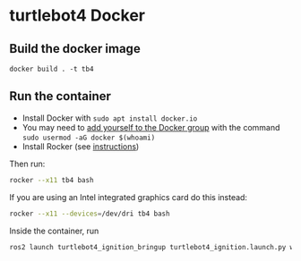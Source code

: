 # turtlebot4 Docker

## Build the docker image

`docker build . -t tb4`

## Run the container

* Install Docker with `sudo apt install docker.io`
* You may need to [add yourself to the Docker group](https://stackoverflow.com/questions/21871479/docker-cant-connect-to-docker-daemon) with the command `sudo usermod -aG docker $(whoami)` 
* Install Rocker (see [instructions](https://github.com/osrf/rocker))

Then run:

```bash
rocker --x11 tb4 bash
```

If you are using an Intel integrated graphics card do this instead:

```bash
rocker --x11 --devices=/dev/dri tb4 bash
```


Inside the container, run

```bash
ros2 launch turtlebot4_ignition_bringup turtlebot4_ignition.launch.py world:=maze
```


